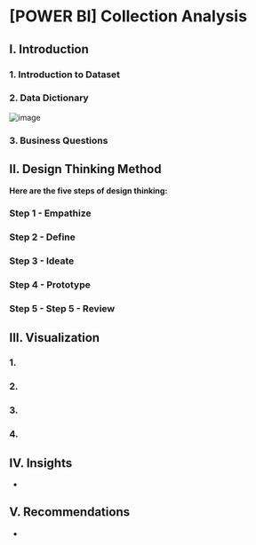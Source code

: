 # [POWER BI] Collection Analysis
## I. Introduction
### 1. Introduction to Dataset

### 2. Data Dictionary
![image](https://user-images.githubusercontent.com/101726623/235452129-fab917bf-16dc-4a9f-a617-8ddf1f10eac8.png)

### 3. Business Questions

## II. Design Thinking Method
**Here are the five steps of design thinking:**
### Step 1 - Empathize


### Step 2 - Define


### Step 3 - Ideate


### Step 4 - Prototype

### Step 5 - Step 5 - Review


## III. Visualization
### 1. 

### 2.


### 3. 


### 4. 


## IV. Insights
* 
## V. Recommendations
* 
